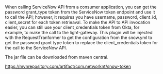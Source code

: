 When calling ServiceNow API from a consumer application, you can get the password grant_type token from the ServiceNow token endpoint and use it to call the API; however, it requires you have username, password, client_id, client_secret for each token retrieaval. To make the API to API invocation easier, you can still use your client_credentials token from Okta, for example, to make the call to the light-gateway. This plugin will be injected with the RequestTranformer to get the configuration from the snow.yml to get the password grant type token to replace the client_credentials token for the call to the ServiceNow API.

The jar file can be downloaded from maven central.

https://mvnrepository.com/artifact/com.networknt/snow-token
